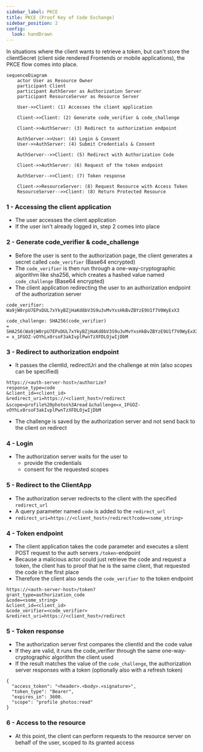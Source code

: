 ```yaml
---
sidebar_label: PKCE
title: PKCE (Proof Key of Code Exchange)
sidebar_position: 2
config:
  look: handDrawn
---
```


In situations where the client wants to retrieve a token, but can't store the clientSecret (client side rendered Frontends or mobile applications), the PKCE flow comes into place.

```mermaid
sequenceDiagram
    actor User as Resource Owner
    participant Client
    participant AuthServer as Authorization Server
    participant ResourceServer as Resource Server

    User->>Client: (1) Accesses the client application

    Client->>Client: (2) Generate code_verifier & code_challenge

    Client->>AuthServer: (3) Redirect to authorization endpoint

    AuthServer->>User: (4) Login & Consent
    User->>AuthServer: (4) Submit Credentials & Consent

    AuthServer-->>Client: (5) Redirect with Authorization Code

    Client->>AuthServer: (6) Request of the token endpoint

    AuthServer-->>Client: (7) Token response

    Client->>ResourceServer: (8) Request Resource with Access Token
    ResourceServer-->>Client: (8) Return Protected Resource
```

### 1 - Accessing the client application
- The user accesses the client application
- If the user isn't already logged in, step 2 comes into place

### 2 -  Generate code_verifier & code_challenge
-  Before the user is sent to the authorization page, the client generates a secret called `code_verifier` (Base64 encrypted)
- The `code_verifier` is then run through a one-way-cryptographic algorithm like sha256, which creates a hashed value named `code_challenge` (Base64 encrypted)
- The client application redirecting the user to an authorization endpoint of the authorization server

```
code_verifier: Wa9jW0rpU7EPxDUL7xYkyBZjHaKd8bV3S9u3vMvYxsHkBvZBYzE9U1f7V0WyExX3

code_challenge: SHA256(code_verifier)
= SHA256(Wa9jW0rpU7EPxDUL7xYkyBZjHaKd8bV3S9u3vMvYxsHkBvZBYzE9U1f7V0WyExX3)
= x_1FGOZ-vOYhLx0rsoF3akIvplPwnTzXFDLOjwIjDbM
```

### 3 - Redirect to authorization endpoint

- It passes the clientId, redirectUri and the challenge at min (also scopes can be specified)

`https://<auth-server-host>/authorize?`  
`response_type=code`  
`&client_id=<client_id>`  
`&redirect_uri=https://<client_host>/redirect`  
`&scope=profile%20photos%3Aread`
`&challenge=x_1FGOZ-vOYhLx0rsoF3akIvplPwnTzXFDLOjwIjDbM`

- The challenge is saved by the authorization server and not send back to the client on redirect

### 4 - Login
- The authorization server waits for the user to
  - provide the credentials
  - consent for the requested scopes

### 5 - Redirect to the ClientApp
- The authorization server redirects to the client with the specified `redirect_url`
- A query parameter named `code` is added to the `redirect_url`
- `redirect_uri=https://<client_host>/redirect?code=<some_string>`

### 4 - Token endpoint
- The client application takes the code parameter and executes a silent POST request to the auth servers `/token`-endpoint
- Because a malicious actor could just retrieve the code and request a token, the client has to proof that he is the same client, that requested the code in the first place
- Therefore the client also sends the `code_verifier` to the token endpoint

`https://<auth-server-host>/token?`  
`grant_type=authorization_code`  
`&code=<some_string>`  
`&client_id=<client_id>`  
`&code_verifier=<code_verifier>`  
`&redirect_uri=https://<client_host>/redirect`

### 5 - Token response
- The authorization server first compares the clientId and the code value
- If they are valid, it runs the code_verifier through the same one-way-cryptographic algorithm the client used
- If the result matches the value of the `code_challenge`, the authorization server responses with a token (optionally also with a refresh token)

```
{
  "access_token": "<header>.<body>.<signature>",
  "token_type": "Bearer",
  "expires_in": 3600.
  "scope": "profile photos:read"  
}
```

### 6 - Access to the resource
- At this point, the client can perform requests to the resource server on behalf of the user, scoped to its granted access
